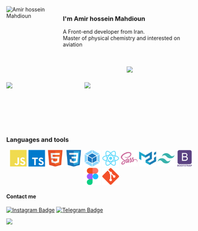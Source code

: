 <img align="left" width="150" height="150" alt="Amir hossein Mahdioun" src="https://raw.githubusercontent.com/DaniAkash/DaniAkash/master/assets/avatar.png"/>

### I'm Amir hossein Mahdioun

A Front-end developer from Iran.
<br>
Master of physical chemistry and interested on aviation

<h1 align="center">
  <a href="https://git.io/typing-svg">
    <img src="https://readme-typing-svg.herokuapp.com/?lines=Hello,+There!+👋;This+is+Amir+hossein+Mahdioun+....;Nice+to+meet+you!&center=true&size=20">
  </a>
</h1>

<!-- [![Github Stats By Anurag](https://github-readme-stats.vercel.app/api?username=amirmahdioun&show_icons=true&title_color=fff&icon_color=79ff97&text_color=9f9f9f&bg_color=151515)](https://github.com/amirmahdioun)
[![Top Langs](https://github-readme-stats.vercel.app/api/top-langs/?username=amirmahdioun&show_icons=true&title_color=fff&icon_color=79ff97&text_color=9f9f9f&bg_color=151515)](https://github.com/amirmahdioun) -->

<a href="https://github.com/amirmahdioun">
  <img align="left" width="41%" src="https://github-readme-stats.vercel.app/api?username=amirmahdioun&show_icons=true&theme=react&border_color=61dafb&hide_border=true" />
</a>

<img align="left" width="40%" src="https://github-readme-stats.vercel.app/api/top-langs/?username=amirmahdioun&hide=c%23,powershell,Mathematica,Ruby,Objective-C,Objective-C%2b%2b,Cuda&title_color=61dafb&text_color=ffffff&icon_color=61dafb&bg_color=20232a&langs_count=8&layout=compact&border_color=61dafb&hide_border=true" />


<!-- <img src="https://activity-graph.herokuapp.com/graph?username=amirmahdioun&theme=react-dark&bg_color=20232a&hide_border=true" width="100%"/> -->  
<!-- 
<img alt="GitHub Stats" align="top" width="50%"
    src="https://github-readme-stats.vercel.app/api?username=amirmahdioun&theme=dracula" />
  <img alt="Top Language" align="center" width="29%"
    src="https://github-readme-stats.vercel.app/api/top-langs/?username=amirmahdioun&langs_count=4&theme=dracula" /> -->
    
<br><br><br><br><br><br><br>

### Languages and tools
<p align="center">
  <a target="_blank" href="https://javascript.info/"><img
      src="https://raw.githubusercontent.com/devicons/devicon/master/icons/javascript/javascript-plain.svg"
      alt="JavaScript" width="45" height="45" /></a>
  <a target="_blank" href="https://www.typescriptlang.org/"><img
      src="https://raw.githubusercontent.com/devicons/devicon/master/icons/typescript/typescript-original.svg"
      alt="TypeScript" width="45" height="45" /></a>
  <a target="_blank" href="https://www.w3schools.com/html/"><img
      src="https://raw.githubusercontent.com/devicons/devicon/master/icons/html5/html5-original.svg" alt="HTML"
      width="45" height="45" /></a>
  <a target="_blank" href="https://www.w3schools.com/css/"><img
      src="https://raw.githubusercontent.com/devicons/devicon/master/icons/css3/css3-original.svg" alt="CSS" width="45"
      height="45" /></a>
  <a target="_blank" href="https://webpack.js.org/"><img
      src="https://raw.githubusercontent.com/devicons/devicon/master/icons/webpack/webpack-original.svg" alt="Webpack"
      width="45" height="45" /></a>
  <a target="_blank" href="https://reactjs.org/"><img
      src="https://raw.githubusercontent.com/devicons/devicon/master/icons/react/react-original.svg" alt="ReactJS"
      width="45" height="45" /></a>
  <a target="_blank" href="https://sass-lang.com/"><img
      src="https://raw.githubusercontent.com/devicons/devicon/master/icons/sass/sass-original.svg" alt="Sass" width="45"
      height="45" /></a>
  <a target="_blank" href="https://material-ui.com/"><img
      src="https://raw.githubusercontent.com/devicons/devicon/master/icons/materialui/materialui-original.svg"
      alt="Material-UI" width="45" height="45" /></a>
  <a target="_blank" href="https://tailwindcss.com/"><img
      src="https://raw.githubusercontent.com/devicons/devicon/master/icons/tailwindcss/tailwindcss-plain.svg"
      alt="TailwindCSS" width="45" height="45" /></a>
  <a target="_blank" href="https://getbootstrap.com/"><img
      src="https://raw.githubusercontent.com/devicons/devicon/master/icons/bootstrap/bootstrap-plain-wordmark.svg"
      alt="Bootstrap" width="45" height="45" /></a>
  <a target="_blank" href="https://www.figma.com/"><img
      src="https://raw.githubusercontent.com/devicons/devicon/master/icons/figma/figma-original.svg" alt="Figma"
      width="45" height="45" /></a>
  <a target="_blank" href="https://git-scm.com/"><img
      src="https://raw.githubusercontent.com/devicons/devicon/master/icons/git/git-plain.svg" alt="git" width="45"
      height="45" /></a>
</p>

#### Contact me

[![Instagram Badge](https://img.shields.io/badge/-@amir_spain-red?style=flat&logo=instagram&logoColor=white&link=https://instagram.com/amir_spain/)](https://instagram.com/amir_spain)
[![Telegram Badge](https://img.shields.io/badge/-@amir_spain-blue?style=flat&logo=telegram&logoColor=white&link=https://www.telegram.me/amir_spain)](https://www.telegram.me/amir_spain)

<img align="left"
  src="https://visitor-badge.glitch.me/badge?page_id=https://github.com/amirmahdioun&style=for-the-badge">
<!--
**Amir hossein Mahdioun** is a ✨ _special_ ✨ repository because its `README.md` (this file) appears on your GitHub profile.

Here are some ideas to get you started:

- 🔭 I’m currently working on ...
- 🌱 I’m currently learning ...
- 👯 I’m looking to collaborate on ...
- 🤔 I’m looking for help with ...
- 💬 Ask me about ...
- 📫 How to reach me: ...
- 😄 Pronouns: ...
- ⚡ Fun fact: ...
-->
